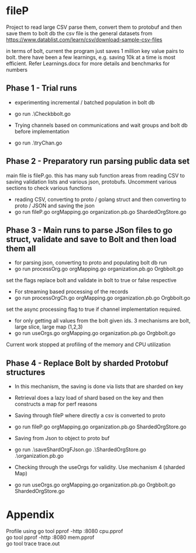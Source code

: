 # fileP

Project to read large CSV parse them, convert them to protobuf and then save them to bolt db 
the csv file is the general datasets from https://www.datablist.com/learn/csv/download-sample-csv-files


in terms of bolt, current the program just saves 1 million key value pairs to bolt. there have been a few learnings, e.g. saving 10k at a time is most efficient. Refer Learnings.docx for more details and benchmarks for numbers 

## Phase 1 - Trial runs 
* experimenting incremental / batched population in bolt db 
* go run .\Checkbbolt.go  

* Trying channels based on communications and wait groups and bolt db before implementation 
* go run .\tryChan.go

## Phase 2 - Preparatory run parsing public data set
main file is fileP.go. this has many sub function areas from reading CSV to saving validation lists and various json, protobufs. Uncomment various sections to check various functions 

* reading CSV, converting to proto / golang struct and then converting to proto / JSON and saving the json 
* go run fileP.go orgMapping.go organization.pb.go ShardedOrgStore.go

## Phase 3 - Main runs to parse JSon files to go struct, validate and save to Bolt and then load them all 

* for parsing json, converting to proto and populating bolt db run 
* go run processOrg.go orgMapping.go organization.pb.go Orgbbolt.go 

set the flags replace bolt and validate in bolt to true or false respective 

* For streaming based processing of the records 
* go run processOrgCh.go orgMapping.go organization.pb.go Orgbbolt.go

set the async processing flag to true if channel implementation required. 

* for only getting all values from the bolt given ids. 3 mechanisms are bolt, large slice, large map (1,2,3)
* go run useOrgs.go orgMapping.go organization.pb.go Orgbbolt.go   

Current work stopped at profiling of the memory and CPU utilization 

## Phase 4 - Replace Bolt by sharded Protobuf structures 
* In this mechanism, the saving is done via lists that are sharded on key 
* Retrieval does a lazy load of shard based on the key and then constructs a map for perf reasons 

* Saving through fileP where directly a csv is converted to proto 
* go run fileP.go orgMapping.go organization.pb.go ShardedOrgStore.go 

* Saving from Json to object to proto buf 
* go run .\saveShardOrgFJson.go .\ShardedOrgStore.go .\organization.pb.go

* Checking through the useOrgs for validity. Use mechanism 4 (sharded Map)
* go run useOrgs.go orgMapping.go organization.pb.go Orgbbolt.go   ShardedOrgStore.go

# Appendix 
 Profile using 
go tool pprof -http :8080 cpu.pprof    
go tool pprof -http :8080 mem.pprof     
go tool trace trace.out
